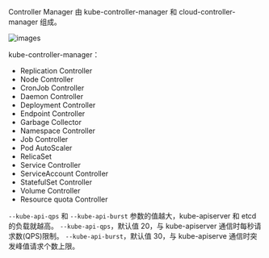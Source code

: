 Controller Manager 由 kube-controller-manager 和 cloud-controller-manager 组成。

![images](http://70data.net/upload/kubernetes/assets_-LDAOok5ngY4pc1lEDes_-LpOIkR-zouVcB8QsFj__-LpOIpaT3nX7htWnseyK_post-ccm-arch.png)

kube-controller-manager：

- Replication Controller
- Node Controller
- CronJob Controller
- Daemon Controller
- Deployment Controller
- Endpoint Controller
- Garbage Collector
- Namespace Controller
- Job Controller
- Pod AutoScaler
- RelicaSet
- Service Controller
- ServiceAccount Controller
- StatefulSet Controller
- Volume Controller
- Resource quota Controller

`--kube-api-qps` 和 `--kube-api-burst` 参数的值越大，kube-apiserver 和 etcd 的负载就越高。
`--kube-api-qps`，默认值 20，与 kube-apiserver 通信时每秒请求数(QPS)限制。
`--kube-api-burst`，默认值 30，与 kube-apiserve 通信时突发峰值请求个数上限。

